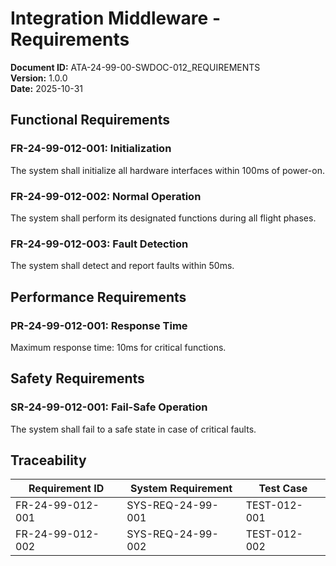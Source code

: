 # Integration Middleware - Requirements

**Document ID:** ATA-24-99-00-SWDOC-012_REQUIREMENTS  
**Version:** 1.0.0  
**Date:** 2025-10-31

## Functional Requirements

### FR-24-99-012-001: Initialization
The system shall initialize all hardware interfaces within 100ms of power-on.

### FR-24-99-012-002: Normal Operation
The system shall perform its designated functions during all flight phases.

### FR-24-99-012-003: Fault Detection
The system shall detect and report faults within 50ms.

## Performance Requirements

### PR-24-99-012-001: Response Time
Maximum response time: 10ms for critical functions.

## Safety Requirements

### SR-24-99-012-001: Fail-Safe Operation
The system shall fail to a safe state in case of critical faults.

## Traceability

| Requirement ID | System Requirement | Test Case |
|----------------|-------------------|-----------|
| FR-24-99-012-001 | SYS-REQ-24-99-001 | TEST-012-001 |
| FR-24-99-012-002 | SYS-REQ-24-99-002 | TEST-012-002 |

